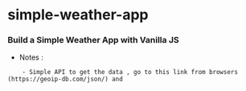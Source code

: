 # simple-weather-app
### Build a Simple Weather App with Vanilla JS



* Notes :
```
    - Simple API to get the data , go to this link from browsers (https://geoip-db.com/json/) and 
```
